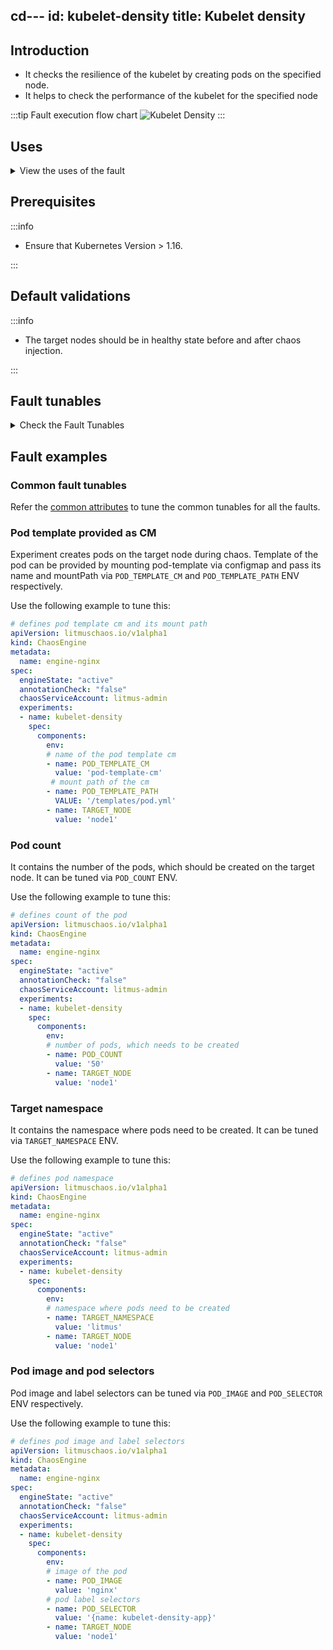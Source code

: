 cd---
id: kubelet-density
title: Kubelet density
---

## Introduction

- It checks the resilience of the kubelet by creating pods on the specified node.
- It helps to check the performance of the kubelet for the specified node

:::tip Fault execution flow chart
![Kubelet Density](./static/images/kubelet-density.png)
:::

## Uses

<details>
<summary>View the uses of the fault</summary>
<div>
Coming soon.
</div>
</details>

## Prerequisites

:::info

- Ensure that Kubernetes Version > 1.16.

:::

## Default validations

:::info

- The target nodes should be in healthy state before and after chaos injection.

:::

## Fault tunables

<details>
    <summary>Check the Fault Tunables</summary>
    <h2>Mandatory Fields</h2>
    <table>
      <tr>
        <th> Variables </th>
        <th> Description </th>
        <th> Notes </th>
      </tr>
      <tr>
        <td> TARGET_NODE </td>
        <td> name of the target node</td>
        <td> it selects a random target node, if this env is not set</td>
      </tr>
    </table>
    <h2>Optional Fields</h2>
    <table>
      <tr>
        <th> Variables </th>
        <th> Description </th>
        <th> Notes </th>
      </tr>
      <tr>
        <td> TOTAL_CHAOS_DURATION </td>
        <td> The total time duration for chaos insertion (sec) </td>
        <td> Defaults to 90s </td>
      </tr>
      <tr>
        <td> POD_COUNT </td>
        <td> total number of pods, which needs to be created during chaos</td>
        <td> Defaults to 50 </td>
      </tr>
      <tr>
        <td> TARGET_NAMESPACE </td>
        <td> namespace where pods needs to be created</td>
        <td> Defaults to same as CHAOS_NAMESPACE </td>
      </tr>
      <tr>
        <td> POD_TEMPLATE_CM </td>
        <td> name of the config map, which contains pod template</td>
        <td> </td>
      </tr>
      <tr>
        <td> POD_TEMPLATE_PATH </td>
        <td> path where pod-template configMap is mounted</td>
        <td> Default to <code>/templates/pod.yml</code> </td>
      </tr>
      <tr>
        <td> POD_SELECTOR </td>
        <td> label selectors of the pods</td>
        <td> Defaults to <code>&#123;name: kubelet-density-app&#125;</code> </td>
      </tr>
      <tr>
        <td> POD_IMAGE </td>
        <td> image of the pod</td>
        <td> Defaults to <code>gcr.io/google_containers/pause-amd64:3.0</code> </td>
      </tr>
      <tr>
        <td> RAMP_TIME </td>
        <td> Period to wait before and after injection of chaos in sec </td>
        <td> Eg. 30 </td>
      </tr>
    </table>
</details>

## Fault examples

### Common fault tunables

Refer the [common attributes](../common-tunables-for-all-faults) to tune the common tunables for all the faults.

### Pod template provided as CM

Experiment creates pods on the target node during chaos. Template of the pod can be provided by mounting pod-template via configmap and
pass its name and mountPath via `POD_TEMPLATE_CM` and `POD_TEMPLATE_PATH` ENV respectively.

Use the following example to tune this:

[embedmd]:# (./static/manifests/kubelet-density/pod-template.yaml yaml)
```yaml
# defines pod template cm and its mount path
apiVersion: litmuschaos.io/v1alpha1
kind: ChaosEngine
metadata:
  name: engine-nginx
spec:
  engineState: "active"
  annotationCheck: "false"
  chaosServiceAccount: litmus-admin
  experiments:
  - name: kubelet-density
    spec:
      components:
        env:
        # name of the pod template cm
        - name: POD_TEMPLATE_CM
          value: 'pod-template-cm'
         # mount path of the cm
        - name: POD_TEMPLATE_PATH
          VALUE: '/templates/pod.yml'
        - name: TARGET_NODE
          value: 'node1'
```

### Pod count

It contains the number of the pods, which should be created on the target node. It can be tuned via `POD_COUNT` ENV.

Use the following example to tune this:

[embedmd]:# (./static/manifests/kubelet-density/pod-count.yaml yaml)
```yaml
# defines count of the pod
apiVersion: litmuschaos.io/v1alpha1
kind: ChaosEngine
metadata:
  name: engine-nginx
spec:
  engineState: "active"
  annotationCheck: "false"
  chaosServiceAccount: litmus-admin
  experiments:
  - name: kubelet-density
    spec:
      components:
        env:
        # number of pods, which needs to be created
        - name: POD_COUNT
          value: '50'
        - name: TARGET_NODE
          value: 'node1'
```

### Target namespace

It contains the namespace where pods need to be created. It can be tuned via `TARGET_NAMESPACE` ENV.

Use the following example to tune this:

[embedmd]:# (./static/manifests/kubelet-density/target-namespace.yaml yaml)
```yaml
# defines pod namespace
apiVersion: litmuschaos.io/v1alpha1
kind: ChaosEngine
metadata:
  name: engine-nginx
spec:
  engineState: "active"
  annotationCheck: "false"
  chaosServiceAccount: litmus-admin
  experiments:
  - name: kubelet-density
    spec:
      components:
        env:
        # namespace where pods need to be created
        - name: TARGET_NAMESPACE
          value: 'litmus'
        - name: TARGET_NODE
          value: 'node1'
```

### Pod image and pod selectors

Pod image and label selectors can be tuned via `POD_IMAGE` and `POD_SELECTOR` ENV respectively.

Use the following example to tune this:

[embedmd]:# (./static/manifests/kubelet-density/pod-image-and-selectors.yaml yaml)
```yaml
# defines pod image and label selectors
apiVersion: litmuschaos.io/v1alpha1
kind: ChaosEngine
metadata:
  name: engine-nginx
spec:
  engineState: "active"
  annotationCheck: "false"
  chaosServiceAccount: litmus-admin
  experiments:
  - name: kubelet-density
    spec:
      components:
        env:
        # image of the pod
        - name: POD_IMAGE
          value: 'nginx'
        # pod label selectors
        - name: POD_SELECTOR
          value: '{name: kubelet-density-app}'
        - name: TARGET_NODE
          value: 'node1'
```
